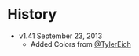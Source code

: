 # History

* v1.41 September 23, 2013
	* Added Colors from [@TylerEich](https://github.com/TylerEich/)